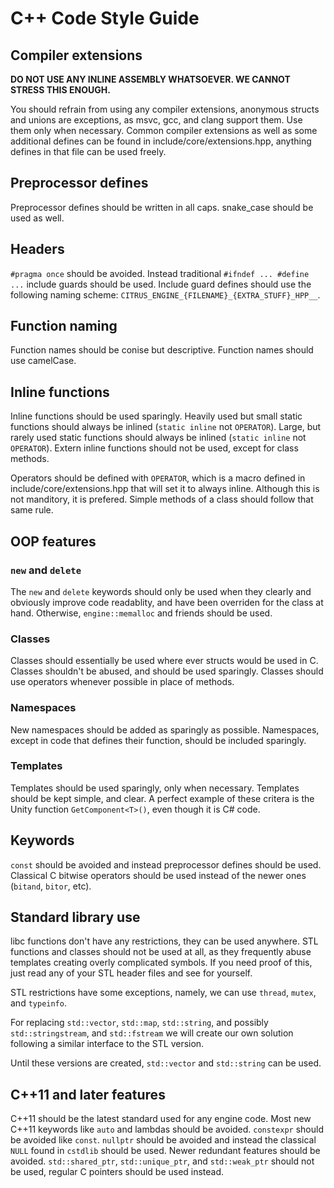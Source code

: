 # C++ Code Style Guide

## Compiler extensions

**DO NOT USE ANY INLINE ASSEMBLY WHATSOEVER. WE CANNOT STRESS THIS ENOUGH.**

You should refrain from using any compiler extensions, anonymous structs and unions are exceptions, as msvc, gcc, and clang support them.
Use them only when necessary.
Common compiler extensions as well as some additional defines can be found in include/core/extensions.hpp, anything defines in that file can be used freely.

## Preprocessor defines

Preprocessor defines should be written in all caps.
snake_case should be used as well.

## Headers

`#pragma once` should be avoided.
Instead traditional `#ifndef ... #define ...` include guards should be used.
Include guard defines should use the following naming scheme:
`CITRUS_ENGINE_{FILENAME}_{EXTRA_STUFF}_HPP__`.

## Function naming

Function names should be conise but descriptive.
Function names should use camelCase.

## Inline functions

Inline functions should be used sparingly.
Heavily used but small static functions should always be inlined (`static inline` not `OPERATOR`).
Large, but rarely used static functions should always be inlined (`static inline` not `OPERATOR`).
Extern inline functions should not be used, except for class methods.

Operators should be defined with `OPERATOR`, which is a macro defined in include/core/extensions.hpp that will set it to always inline.
Although this is not manditory, it is prefered.
Simple methods of a class should follow that same rule.

## OOP features

### `new` and `delete`

The `new` and `delete` keywords should only be used when they clearly and obviously improve code readablity, and have been overriden for the class at hand.
Otherwise, `engine::memalloc` and friends should be used.

### Classes

Classes should essentially be used where ever structs would be used in C.
Classes shouldn't be abused, and should be used sparingly.
Classes should use operators whenever possible in place of methods.

### Namespaces

New namespaces should be added as sparingly as possible.
Namespaces, except in code that defines their function, should be included sparingly.

### Templates

Templates should be used sparingly, only when necessary.
Templates should be kept simple, and clear.
A perfect example of these critera is the Unity function `GetComponent<T>()`, even though it is C# code.

## Keywords

`const` should be avoided and instead preprocessor defines should be used.
Classical C bitwise operators should be used instead of the newer ones (`bitand`, `bitor`, etc).

## Standard library use

libc functions don't have any restrictions, they can be used anywhere.
STL functions and classes should not be used at all, as they frequently abuse templates creating overly complicated symbols.
If you need proof of this, just read any of your STL header files and see for yourself.

STL restrictions have some exceptions, namely, we can use `thread`, `mutex`, and `typeinfo`.

For replacing `std::vector`, `std::map`,  `std::string`, and possibly `std::stringstream`, and `std::fstream` we will create our own solution following a similar interface to the STL version.

Until these versions are created, `std::vector` and `std::string` can be used.

## C++11 and later features

C++11 should be the latest standard used for any engine code.
Most new C++11 keywords like `auto` and lambdas should be avoided.
`constexpr` should be avoided like `const`.
`nullptr` should be avoided and instead the classical `NULL` found in `cstdlib` should be used.
Newer redundant features should be avoided.
`std::shared_ptr`, `std::unique_ptr`, and `std::weak_ptr` should not be used, regular C pointers should be used instead.

